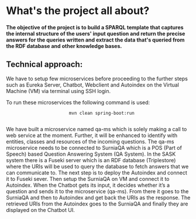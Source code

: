 # What's the project all about?

#### The objective of the project is to build a SPARQL template that captures the internal structure of the users' input question and return the precise answers for the queries written and extract the data that's queried from the RDF database and other knowledge bases.

## Technical approach:

We have to setup few microservices before proceeding to the further steps such as Eureka Server, Chatbot, Webclient and Autoindex on the 
Virtual Machine (VM) via terminal using SSH login.  

To run these microservices the following command is used:
```
						mvn clean spring-boot:run
				
```
					
We have built a microservice named qa-ms which is solely making a call to web service at the moment. Further, it will be enhanced to 
identify with entities, classes and resources of the incoming questions. The qa-ms microservice needs to be connected to SurniaQA which is 
a POS (Part of Speech) based Question Answering System (QA System). In the SASK system there is a Fuseki server which is an RDF database 
(Triplestore) where the URIs will be used to query the database to fetch answers that we can communicate to. The next step is to deploy 
the Autoindex and connect it to Fuseki sever. Then setup the SurniaQA on VM and connect it to Autoindex. When the Chatbot gets its input, 
it decides whether it’s a question and sends it to the microservice (qa-ms). From there it goes to the SurniaQA and then to Autoindex and
get back the URIs as the response. The retrieved URIs from the Autoindex goes to the SurniaQA and finally they are displayed on the 
Chatbot UI.
